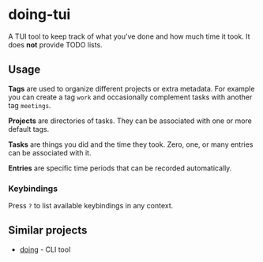 # doing-tui

A TUI tool to keep track of what you've done and how much time it took. It does **not** provide TODO lists.

## Usage

**Tags** are used to organize different projects or extra metadata.
For example you can create a tag `work` and occasionally complement tasks with another tag `meetings`.

**Projects** are directories of tasks. They can be associated with one or more default tags.

**Tasks** are things you did and the time they took. Zero, one, or many entries can be associated with it.

**Entries** are specific time periods that can be recorded automatically.

### Keybindings

Press `?` to list available keybindings in any context.

## Similar projects

- [doing](https://github.com/ttscoff/doing/) - CLI tool
